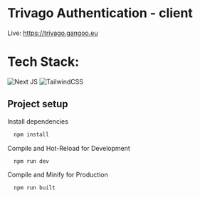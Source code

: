 # Trivago Authentication - client

Live: https://trivago.gangoo.eu


# Tech Stack:
![Next JS](https://img.shields.io/badge/Next-black?style=for-the-badge&logo=next.js&logoColor=white)
![TailwindCSS](https://img.shields.io/badge/tailwindcss-%2338B2AC.svg?style=for-the-badge&logo=tailwind-css&logoColor=white)

## Project setup

Install dependencies

```bash
  npm install
```

Compile and Hot-Reload for Development

```bash
  npm run dev
```

Compile and Minify for Production

```bash
  npm run built
```
